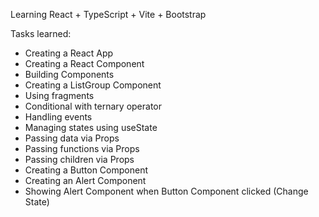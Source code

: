 Learning React + TypeScript + Vite + Bootstrap

Tasks learned:
- Creating a React App
- Creating a React Component
- Building Components
- Creating a ListGroup Component
- Using fragments
- Conditional with ternary operator
- Handling events
- Managing states using useState
- Passing data via Props
- Passing functions via Props
- Passing children via Props
- Creating a Button Component
- Creating an Alert Component
- Showing Alert Component when Button Component clicked (Change State)
